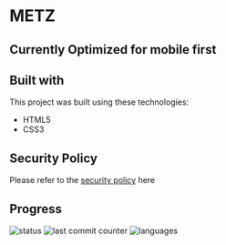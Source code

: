 # METZ
## Currently Optimized for mobile first

## Built with

This project was built using these technologies:

- HTML5
- CSS3

## Security Policy
Please refer to the [security policy](SECURITY.md) here

## Progress

![status](https://img.shields.io/badge/status-ongoing-orange?style=flat-square)
![last commit counter](https://img.shields.io/github/last-commit/louisclarencepeter/Portfolio?style=flat-square)
![languages](https://img.shields.io/github/languages/count/louisclarencepeter/Portfolio?style=flat-square)
